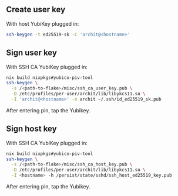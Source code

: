 ## Create user key

With host YubiKey plugged in:

```sh
ssh-keygen -t ed25519-sk -C 'archit@<hostname>'
```

## Sign user key

With SSH CA YubiKey plugged in:

```sh
nix build nixpkgs#yubico-piv-tool
ssh-keygen \
  -s /<path-to-flake>/misc/ssh_ca_user_key.pub \
  -D /etc/profiles/per-user/archit/lib/libykcs11.so \
  -I 'archit@<hostname>' -n archit ~/.ssh/id_ed25519_sk.pub
```

After entering pin, tap the Yubikey.

## Sign host key

With SSH CA YubiKey plugged in:

```sh
nix build nixpkgs#yubico-piv-tool
ssh-keygen \
  -s /<path-to-flake>/misc/ssh_ca_host_key.pub \
  -D /etc/profiles/per-user/archit/lib/libykcs11.so \
  -I <hostname> -h /persist/state/sshd/ssh_host_ed25519_key.pub
```

After entering pin, tap the Yubikey.
